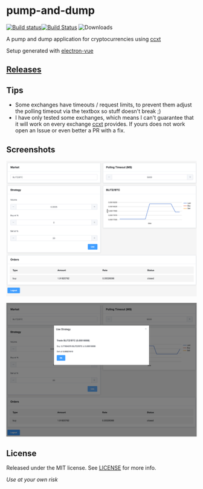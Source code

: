 # pump-and-dump #
[![Build status](https://ci.appveyor.com/api/projects/status/7o7kpe26ejv5d09j?svg=true)](https://ci.appveyor.com/project/gobeli/pump-and-dump)[![Build Status](https://travis-ci.org/gobeli/pump-and-dump.svg?branch=master)](https://travis-ci.org/gobeli/pump-and-dump)
![Downloads](https://img.shields.io/github/downloads-pre/gobeli/pump-and-dump/0.3.0-alpha1/total.svg)

A pump and dump application for cryptocurrencies using [ccxt](https://github.com/ccxt/ccxt)

Setup generated with [electron-vue](https://github.com/SimulatedGREG/electron-vue)

## [Releases](https://github.com/gobeli/pump-and-dump/releases) ##

## Tips
 - Some exchanges have timeouts / request limits, to prevent them adjust the polling timeout via the textbox so stuff doesn't break ;)
 - I have only tested some exchanges, which means I can't guarantee that it will work on every exchange [ccxt](https://github.com/ccxt/ccxt) provides. If yours does not work open an Issue or even better a PR with a fix.

## Screenshots ##
![alt text](/static/screen_1.png)

![alt text](/static/screen_2.png)

## License
Released under the MIT license. See [LICENSE](LICENSE) for more info.

_Use at your own risk_
